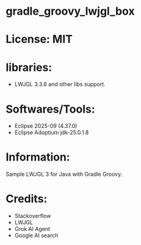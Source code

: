 # gradle_groovy_lwjgl_box

# License: MIT

# libraries:
- LWJGL 3.3.6 and other libs support.

# Softwares/Tools:
- Eclipse 2025-09 (4.37.0)
- Eclipse Adoptium jdk-25.0.1.8

# Information:
  Sample LWJGL 3 for Java with Gradle Groovy.

# Credits:
- Stackoverflow
- LWJGL
- Grok AI Agent
- Google AI search